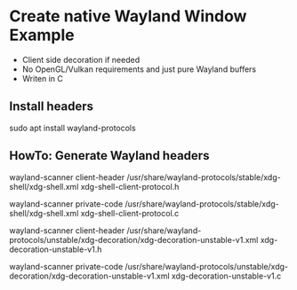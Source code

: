 # Create native Wayland Window Example
* Client side decoration if needed
* No OpenGL/Vulkan requirements and just pure Wayland buffers
* Writen in C

## Install headers
sudo apt install wayland-protocols

## HowTo: Generate Wayland headers
wayland-scanner client-header /usr/share/wayland-protocols/stable/xdg-shell/xdg-shell.xml xdg-shell-client-protocol.h

wayland-scanner private-code /usr/share/wayland-protocols/stable/xdg-shell/xdg-shell.xml xdg-shell-client-protocol.c

wayland-scanner client-header /usr/share/wayland-protocols/unstable/xdg-decoration/xdg-decoration-unstable-v1.xml xdg-decoration-unstable-v1.h

wayland-scanner private-code /usr/share/wayland-protocols/unstable/xdg-decoration/xdg-decoration-unstable-v1.xml xdg-decoration-unstable-v1.c
